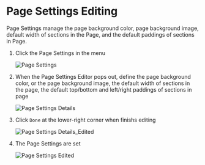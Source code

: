 # Page Settings Editing

Page Settings manage the page background color, page background image, default width of sections in the Page, and the default paddings of sections in Page.

1. Click the Page Settings in the menu

   ![Page Settings](../page_setting.jpg)

2. When the Page Settings Editor pops out, define the page background color, or the page background image, the default width of sections in the page, the default top/bottom and left/right paddings of sections in page

   ![Page Settings Details](../page_setting_details.jpg)

3. Click `Done` at the lower-right corner when finishs editing

   ![Page Settings Details_Edited](../page_setting_details_edited.jpg)

4. The Page Settings are set

   ![Page Settings Edited](../page_setting_edited.jpg)
   

